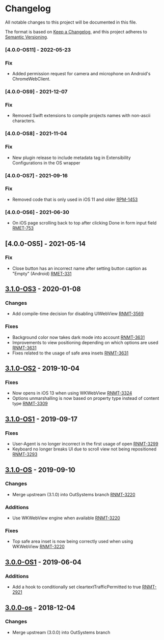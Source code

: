 # Changelog
All notable changes to this project will be documented in this file.

The format is based on [Keep a Changelog](https://keepachangelog.com/en/1.0.0/),
and this project adheres to [Semantic Versioning](https://semver.org/spec/v2.0.0.html).

### [4.0.0-OS11] - 2022-05-23
### Fix
- Added permission request for camera and microphone on Android's ChromeWebClient.

### [4.0.0-OS9] - 2021-12-07
### Fix
- Removed Swift extensions to compile projects names with non-ascii characters.

### [4.0.0-OS8] - 2021-11-04
### Fix
- New plugin release to include metadata tag in Extensibility Configurations in the OS wrapper

### [4.0.0-OS7] - 2021-09-16
### Fix
- Removed code that is only used in iOS 11 and older [RPM-1453](https://outsystemsrd.atlassian.net/browse/RPM-1453)

### [4.0.0-OS6] - 2021-06-30
- On iOS page scrolling back to top after clicking Done in form input field [RMET-753](https://outsystemsrd.atlassian.net/browse/RMET-753)

## [4.0.0-OS5] - 2021-05-14
### Fix
- Close button has an incorrect name after setting button caption as "Empty" (Android) [RMET-331](https://outsystemsrd.atlassian.net/browse/RMET-331)

## [3.1.0-OS3] - 2020-01-08
### Changes
- Add compile-time decision for disabling UIWebView [RNMT-3569](https://outsystemsrd.atlassian.net/browse/RNMT-3569)

### Fixes
- Background color now takes dark mode into account [RNMT-3631](https://outsystemsrd.atlassian.net/browse/RNMT-3631)
- Improvements to view positioning depending on which options are used [RNMT-3631](https://outsystemsrd.atlassian.net/browse/RNMT-3631)
- Fixes related to the usage of safe area insets [RNMT-3631](https://outsystemsrd.atlassian.net/browse/RNMT-3631)

## [3.1.0-OS2] - 2019-10-04
### Fixes
- Now opens in iOS 13 when using WKWebView [RNMT-3324](https://outsystemsrd.atlassian.net/browse/RNMT-3324)
- Options unmarshalling is now based on property type instead of content type [RNMT-3309](https://outsystemsrd.atlassian.net/browse/RNMT-3309)

## [3.1.0-OS1] - 2019-09-17
### Fixes
- User-Agent is no longer incorrect in the first usage of open [RNMT-3299](https://outsystemsrd.atlassian.net/browse/RNMT-3299)
- Keyboard no longer breaks UI due to scroll view not being repositioned [RNMT-3293](https://outsystemsrd.atlassian.net/browse/RNMT-3293)

## [3.1.0-OS] - 2019-09-10
### Changes
- Merge upstream (3.1.0) into OutSystems branch [RNMT-3220](https://outsystemsrd.atlassian.net/browse/RNMT-3220)

### Additions
- Use WKWebView engine when available [RNMT-3220](https://outsystemsrd.atlassian.net/browse/RNMT-3220)

### Fixes
- Top safe area inset is now being correctly used when using WKWebView [RNMT-3220](https://outsystemsrd.atlassian.net/browse/RNMT-3220)

## [3.0.0-OS1] - 2019-06-04
### Additions
- Add a hook to conditionally set cleartextTrafficPermitted to true [RNMT-2921](https://outsystemsrd.atlassian.net/browse/RNMT-2921)

## [3.0.0-os] - 2018-12-04
### Changes
- Merge upstream (3.0.0) into OutSystems branch

[Unreleased]: https://github.com/OutSystems/cordova-plugin-inappbrowser/compare/3.1.0-OS3...HEAD
[3.1.0-OS3]: https://github.com/OutSystems/cordova-plugin-inappbrowser/compare/3.1.0-OS2...3.1.0-OS3
[3.1.0-OS2]: https://github.com/OutSystems/cordova-plugin-inappbrowser/compare/3.1.0-OS1...3.1.0-OS2
[3.1.0-OS1]: https://github.com/OutSystems/cordova-plugin-inappbrowser/compare/3.1.0-OS...3.1.0-OS1
[3.1.0-OS]: https://github.com/OutSystems/cordova-plugin-inappbrowser/compare/3.0.0-OS1...3.1.0-OS
[3.0.0-OS1]: https://github.com/OutSystems/cordova-plugin-inappbrowser/compare/3.0.0-os...3.0.0-OS1
[3.0.0-os]: https://github.com/OutSystems/cordova-plugin-inappbrowser/compare/1.7.0-os...3.0.0-os
